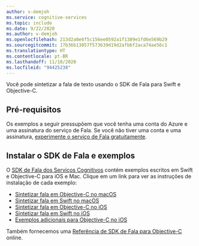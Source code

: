 ```yaml
---
author: v-demjoh
ms.service: cognitive-services
ms.topic: include
ms.date: 9/22/2020
ms.author: v-demjoh
ms.openlocfilehash: 213d2a0e6f5c156ee0592a1f1389e1fd6e569b29
ms.sourcegitcommit: 17b36b13857f573639d19d2afb6f2aca74ae56c1
ms.translationtype: HT
ms.contentlocale: pt-BR
ms.lasthandoff: 11/10/2020
ms.locfileid: "94425238"
---
```

Você pode sintetizar a fala de texto usando o SDK de Fala para Swift e Objective-C.

## <a name="prerequisites"></a>Pré-requisitos

Os exemplos a seguir pressupõem que você tenha uma conta do Azure e uma assinatura do serviço de Fala. Se você não tiver uma conta e uma assinatura, [experimente o serviço de Fala gratuitamente](../../../overview.md#try-the-speech-service-for-free).

## <a name="install-speech-sdk-and-samples"></a>Instalar o SDK de Fala e exemplos

O [SDK de Fala dos Serviços Cognitivos](https://github.com/Azure-Samples/cognitive-services-speech-sdk) contém exemplos escritos em Swift e Objective-C para iOS e Mac. Clique em um link para ver as instruções de instalação de cada exemplo:

* [Sintetizar fala em Objective-C no macOS](https://github.com/Azure-Samples/cognitive-services-speech-sdk/tree/master/quickstart/objectivec/macos/text-to-speech)
* [Sintetizar fala em Swift no macOS](https://github.com/Azure-Samples/cognitive-services-speech-sdk/tree/master/quickstart/swift/macos/text-to-speech)
* [Sintetizar fala em Objective-C no iOS](https://github.com/Azure-Samples/cognitive-services-speech-sdk/tree/master/quickstart/objectivec/ios/text-to-speech)
* [Sintetizar fala em Swift no iOS](https://github.com/Azure-Samples/cognitive-services-speech-sdk/tree/master/quickstart/swift/ios/text-to-speech)
* [Exemplos adicionais para Objective-C no iOS](https://github.com/Azure-Samples/cognitive-services-speech-sdk/tree/master/samples/objective-c/ios)

Também fornecemos uma [Referência de SDK de Fala para Objective-C](/objectivec/cognitive-services/speech/) online.